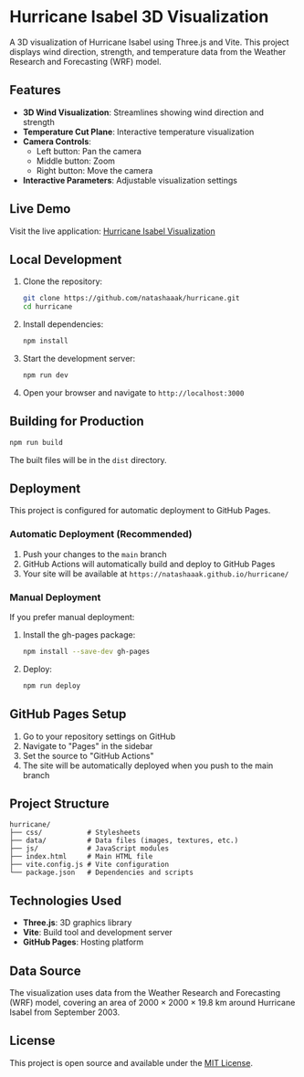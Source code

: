 # Hurricane Isabel 3D Visualization

A 3D visualization of Hurricane Isabel using Three.js and Vite. This project displays wind direction, strength, and temperature data from the Weather Research and Forecasting (WRF) model.

## Features

- **3D Wind Visualization**: Streamlines showing wind direction and strength
- **Temperature Cut Plane**: Interactive temperature visualization
- **Camera Controls**: 
  - Left button: Pan the camera
  - Middle button: Zoom
  - Right button: Move the camera
- **Interactive Parameters**: Adjustable visualization settings

## Live Demo

Visit the live application: [Hurricane Isabel Visualization](https://natashaaak.github.io/hurricane/)

## Local Development

1. Clone the repository:
   ```bash
   git clone https://github.com/natashaaak/hurricane.git
   cd hurricane
   ```

2. Install dependencies:
   ```bash
   npm install
   ```

3. Start the development server:
   ```bash
   npm run dev
   ```

4. Open your browser and navigate to `http://localhost:3000`

## Building for Production

```bash
npm run build
```

The built files will be in the `dist` directory.

## Deployment

This project is configured for automatic deployment to GitHub Pages.

### Automatic Deployment (Recommended)

1. Push your changes to the `main` branch
2. GitHub Actions will automatically build and deploy to GitHub Pages
3. Your site will be available at `https://natashaaak.github.io/hurricane/`

### Manual Deployment

If you prefer manual deployment:

1. Install the gh-pages package:
   ```bash
   npm install --save-dev gh-pages
   ```

2. Deploy:
   ```bash
   npm run deploy
   ```

## GitHub Pages Setup

1. Go to your repository settings on GitHub
2. Navigate to "Pages" in the sidebar
3. Set the source to "GitHub Actions"
4. The site will be automatically deployed when you push to the main branch

## Project Structure

```
hurricane/
├── css/           # Stylesheets
├── data/          # Data files (images, textures, etc.)
├── js/            # JavaScript modules
├── index.html     # Main HTML file
├── vite.config.js # Vite configuration
└── package.json   # Dependencies and scripts
```

## Technologies Used

- **Three.js**: 3D graphics library
- **Vite**: Build tool and development server
- **GitHub Pages**: Hosting platform

## Data Source

The visualization uses data from the Weather Research and Forecasting (WRF) model, covering an area of 2000 × 2000 × 19.8 km around Hurricane Isabel from September 2003.

## License

This project is open source and available under the [MIT License](LICENSE).
